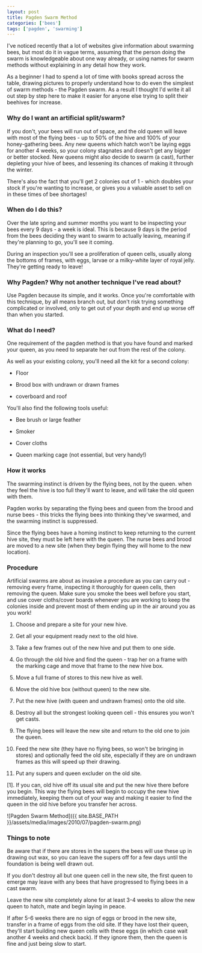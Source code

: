```yaml
---
layout: post
title: Pagden Swarm Method
categories: ['bees']
tags: ['pagden', 'swarming']
---
```


I've noticed recently that a lot of websites give information about swarming bees, but most do it in vague terms, assuming that the person doing the swarm is knowledgeable about one way already, or using names for swarm methods without explaining in any detail how they work.  
  
As a beginner I had to spend a lot of time with books spread across the table, drawing pictures to properly understand how to do even the simplest of swarm methods - the Pagden swarm. As a result I thought I'd write it all out step by step here to make it easier for anyone else trying to split their beehives for increase.  
  


### Why do I want an artificial split/swarm?

  
  
If you don't, your bees will run out of space, and the old queen will leave with most of the flying bees - up to 50% of the hive and 100% of your honey-gathering bees. Any new queens which hatch won't be laying eggs for another 4 weeks, so your colony stagnates and doesn't get any bigger or better stocked. New queens might also decide to swarm (a cast), further depleting your hive of bees, and lessening its chances of making it through the winter.  
  
There's also the fact that you'll get 2 colonies out of 1 - which doubles your stock if you're wanting to increase, or gives you a valuable asset to sell on in these times of bee shortages!  
  


### When do I do this?

  
  
Over the late spring and summer months you want to be inspecting your bees every 9 days - a week is ideal. This is because 9 days is the period from the bees deciding they want to swarm to actually leaving, meaning if they're planning to go, you'll see it coming.  
  
During an inspection you'll see a proliferation of queen cells, usually along the bottoms of frames, with eggs, larvae or a milky-white layer of royal jelly. They're getting ready to leave!  
  


### Why Pagden? Why not another technique I've read about?

  
  
Use Pagden because its simple, and it works. Once you're comfortable with this technique, by all means branch out, but don't risk trying something complicated or involved, only to get out of your depth and end up worse off than when you started.  
  


### What do I need?

  
  
One requirement of the pagden method is that you have found and marked your queen, as you need to separate her out from the rest of the colony.  
  
As well as your existing colony, you'll need all the kit for a second colony:  
  


  

  * Floor
  

  * Brood box with undrawn or drawn frames
  

  * coverboard and roof
  

  
  
You'll also find the following tools useful:  
  


  

  * Bee brush or large feather
  

  * Smoker
  

  * Cover cloths
  

  * Queen marking cage (not essential, but very handy!)
  

  


### How it works

  
  
The swarming instinct is driven by the flying bees, not by the queen. when they feel the hive is too full they'll want to leave, and will take the old queen with them.  
  
Pagden works by separating the flying bees and queen from the brood and nurse bees - this tricks the flying bees into thinking they've swarmed, and the swarming instinct is suppressed.  
  
Since the flying bees have a homing instinct to keep returning to the current hive site, they must be left here with the queen. The nurse bees and brood are moved to a new site (when they begin flying they will home to the new location).  
  


### Procedure

  
  
Artificial swarms are about as invasive a procedure as you can carry out - removing every frame, inspecting it thoroughly for queen cells, then removing the queen. Make sure you smoke the bees well before you start, and use cover cloths/cover boards whenever you are working to keep the colonies inside and prevent most of them ending up in the air around you as you work!  
  


  

  1. Choose and prepare a site for your new hive.
  

  2. Get all your equipment ready next to the old hive.
  

  3. Take a few frames out of the new hive and put them to one side.
  

  4. Go through the old hive and find the queen - trap her on a frame with the marking cage and move that frame to the new hive box.
  

  5. Move a full frame of stores to this new hive as well.
  

  6. Move the old hive box (without queen) to the new site.
  

  7. Put the new hive (with queen and undrawn frames) onto the old site.
  

  8. Destroy all but the strongest looking queen cell - this ensures you won't get casts.
  

  9. The flying bees will leave the new site and return to the old one to join the queen.
  

  10. Feed the new site (they have no flying bees, so won't be bringing in stores) and optionally feed the old site, especially if they are on undrawn frames as this will speed up their drawing.
  

  11. Put any supers and queen excluder on the old site.
  

  
[1]. If you can, old hive off its usual site and put the new hive there before you begin. This way the flying bees will begin to occupy the new hive immediately, keeping them out of your way and making it easier to find the queen in the old hive before you transfer her across.  
  
![Pagden Swarm Method]({{ site.BASE_PATH }}/assets/media/images/2010/07/pagden-swarm.png)  


### Things to note

  
  
Be aware that if there are stores in the supers the bees will use these up in drawing out wax, so you can leave the supers off for a few days until the foundation is being well drawn out.  
  
If you don't destroy all but one queen cell in the new site, the first queen to emerge may leave with any bees that have progressed to flying bees in a cast swarm.  
  
Leave the new site completely alone for at least 3-4 weeks to allow the new queen to hatch, mate and begin laying in peace.  
  
If after 5-6 weeks there are no sign of eggs or brood in the new site, transfer in a frame of eggs from the old site. If they have lost their queen, they'll start building new queen cells with these eggs (in which case wait another 4 weeks and check back). If they ignore them, then the queen is fine and just being slow to start.  

